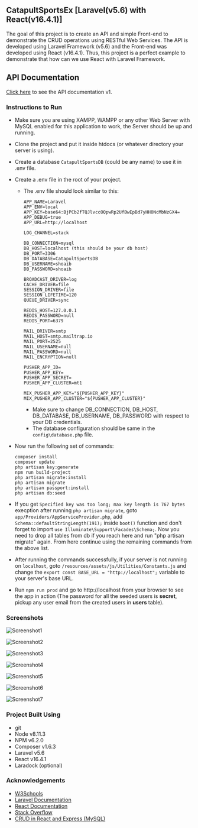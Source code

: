 ## CatapultSportsEx [Laravel(v5.6) with React(v16.4.1)]

The goal of this project is to create an API and simple Front-end to demonstrate the CRUD operations using RESTful Web Services. The API is developed using Laravel Framework (v5.6) and the Front-end was developed using React (v16.4.1). Thus, this project is a perfect example to demonstrate that how can we use React with Laravel Framework.

## API Documentation
[Click here](https://documenter.getpostman.com/view/4947249/RWMLKmKt) to see the API documentation v1.

### Instructions to Run

- Make sure you are using XAMPP, WAMPP or any other Web Server with MySQL enabled for this application to work, the Server should be up and running.
- Clone the project and put it inside htdocs (or whatever directory your server is using).
- Create a database `CatapultSportsDB` (could be any name) to use it in .env file.
- Create a .env file in the root of your project.
  - The .env file should look similar to this:
    ```
    APP_NAME=Laravel
    APP_ENV=local
    APP_KEY=base64:BjPCb2fTQJlvccOQpwRp2UfBwEpBd7yHH0NcMbNzGX4=
    APP_DEBUG=true
    APP_URL=http://localhost

    LOG_CHANNEL=stack

    DB_CONNECTION=mysql
    DB_HOST=localhost (this should be your db host)
    DB_PORT=3306
    DB_DATABASE=CatapultSportsDB
    DB_USERNAME=shoaib
    DB_PASSWORD=shoaib

    BROADCAST_DRIVER=log
    CACHE_DRIVER=file
    SESSION_DRIVER=file
    SESSION_LIFETIME=120
    QUEUE_DRIVER=sync

    REDIS_HOST=127.0.0.1
    REDIS_PASSWORD=null
    REDIS_PORT=6379

    MAIL_DRIVER=smtp
    MAIL_HOST=smtp.mailtrap.io
    MAIL_PORT=2525
    MAIL_USERNAME=null
    MAIL_PASSWORD=null
    MAIL_ENCRYPTION=null

    PUSHER_APP_ID=
    PUSHER_APP_KEY=
    PUSHER_APP_SECRET=
    PUSHER_APP_CLUSTER=mt1

    MIX_PUSHER_APP_KEY="${PUSHER_APP_KEY}"
    MIX_PUSHER_APP_CLUSTER="${PUSHER_APP_CLUSTER}"

    ```
    - Make sure to change DB_CONNECTION, DB_HOST, DB_DATABASE, DB_USERNAME, DB_PASSWORD with respect to your DB credentials.
    - The database configuration should be same in the `config\database.php` file.
    
- Now run the following set of commands:
  ```
  composer install
  composer update
  php artisan key:generate
  npm run build-project
  php artisan migrate:install
  php artisan migrate
  php artisan passport:install
  php artisan db:seed
  ```
- If you get `Specified key was too long; max key length is 767 bytes` execption after running `php artisan migrate`, goto `app/Providers/AppServiceProvider.php`, add `Schema::defaultStringLength(191);` inside `boot()` function and don't forget to import `use Illuminate\Support\Facades\Schema;`. Now you need to drop all tables from db if you reach here and run "php artisan migrate" again. From here continue using the remaining commands from the above list.
- After running the commands successfully, if your server is not running on `localhost`, goto `/resources/assets/js/Utilities/Constants.js` and change the `export const BASE_URL = "http://localhost";` variable to your server's base URL.

- Run `npm run prod` and go to http://localhost from your browser to see the app in action (The password for all the seeded users is **secret**, pickup any user email from the created users in **users** table).

### Screenshots

![Screenshot1](/AthletesView.png?raw=true "Athletes View")

![Screenshot2](/SportsView.png?raw=true "Sports View")

![Screenshot3](/TeamsView.png?raw=true "Teams View")

![Screenshot4](/AddAthleteView.png?raw=true "Add Athlete View")

![Screenshot5](/UpdateAthleteView.png?raw=true "Update Athlete View")

![Screenshot6](/RegisterUserView.png?raw=true "Register User View")

![Screenshot7](/LoginView.png?raw=true "Login View")

### Project Built Using

- git
- Node v8.11.3
- NPM v6.2.0
- Composer v1.6.3
- Laravel v5.6
- React v16.4.1
- Laradock (optional)

### Acknowledgements

- [W3Schools](https://www.w3schools.com/)
- [Laravel Documentation](https://laravel.com/docs/5.6/)
- [React Documentation](https://reactjs.org/docs/getting-started.html)
- [Stack Overflow](https://stackoverflow.com/)
- [CRUD in React and Express (MySQL)](https://medium.com/@avanthikameenakshi/crud-react-express-99025f03f06e)
